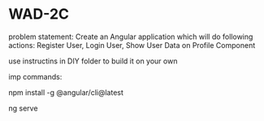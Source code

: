 # WAD-2C
 problem statement: Create an Angular application which will do following actions: Register User, Login User, Show User Data on Profile Component

use instructins in DIY folder to build it on your own 

imp commands:

npm install -g @angular/cli@latest

ng serve
